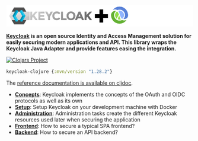 
![Keycloak plus Clojure](keycloak-plus-clojure.png)

__[Keycloak](http://www.keycloak.org) is an open source Identity and Access Management solution for easily securing modern applications and API. This library wraps the Keycloak Java Adapter and provide features easing the integration.__

[![Clojars Project](https://img.shields.io/clojars/v/keycloak-clojure.svg)](https://clojars.org/keycloak-clojure)

```clojure
keycloak-clojure {:mvn/version "1.28.2"}
```

The [reference documentation is available on cljdoc](https://cljdoc.org/d/keycloak-clojure/keycloak-clojure).

- **[Concepts](https://cljdoc.org/d/keycloak-clojure/keycloak-clojure/1.27.0/doc/security-concepts)**: Keycloak implements the concepts of the OAuth and OIDC protocols as well as its own
- **[Setup](https://cljdoc.org/d/keycloak-clojure/keycloak-clojure/1.27.0/doc/run-keycloak)**: Setup Keycloak on your development machine with Docker
- **[Administration](https://cljdoc.org/d/keycloak-clojure/keycloak-clojure/1.27.0/doc/administrative-tasks)**: Administration tasks create the different Keycloak resources used later when securing the application
- **[Frontend](https://cljdoc.org/d/keycloak-clojure/keycloak-clojure/1.27.0/doc/securing-a-frontend)**: How to secure a typical SPA frontend?
- **[Backend](https://cljdoc.org/d/keycloak-clojure/keycloak-clojure/1.27.0/doc/securing-a-backend)**: How to secure an API backend?



